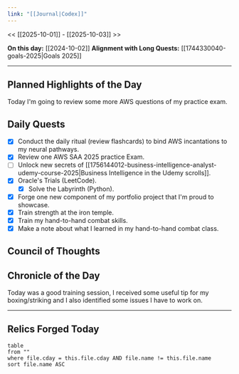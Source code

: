 ```yaml
---
link: "[[Journal|Codex]]"
---
```

<< [[2025-10-01]] - [[2025-10-03]] >>

**On this day:** [[2024-10-02]]
**Alignment with Long Quests:** [[1744330040-goals-2025|Goals 2025]]

---
## Planned Highlights of the Day
Today I'm going to review some more AWS questions of my practice exam.

## Daily Quests
- [x] Conduct the daily ritual (review flashcards) to bind AWS incantations to my neural pathways.
- [x] Review one AWS SAA 2025 practice Exam.
- [ ] Unlock new secrets of [[1756144012-business-intelligence-analyst-udemy-course-2025|Business Intelligence in the Udemy scrolls]].
- [x] Oracle's Trials (LeetCode).
	- [x] Solve the Labyrinth (Python).
- [x] Forge one new component of my portfolio project that I'm proud to showcase.
- [x] Train strength at the iron temple.
- [x] Train my hand-to-hand combat skills.
- [x] Make a note about what I learned in my hand-to-hand combat class.

## Council of Thoughts


## Chronicle of the Day
Today was a good training session, I received some useful tip for my boxing/striking and I also identified some issues I have to work on.

---
## Relics Forged Today
```dataview
table
from ""
where file.cday = this.file.cday AND file.name != this.file.name
sort file.name ASC
```

